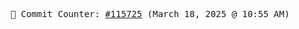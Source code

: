 <p align="center">
    <samp>
        📮 Commit Counter: <a href="https://github.com/Javascript-void0/Javascript-void0/commits/main">#115725</a> (March 18, 2025 @ 10:55 AM)
    </samp>
</p>
